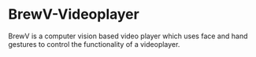 # BrewV-Videoplayer
BrewV is a computer vision based video player which uses face and hand gestures to control the functionality of a videoplayer.

